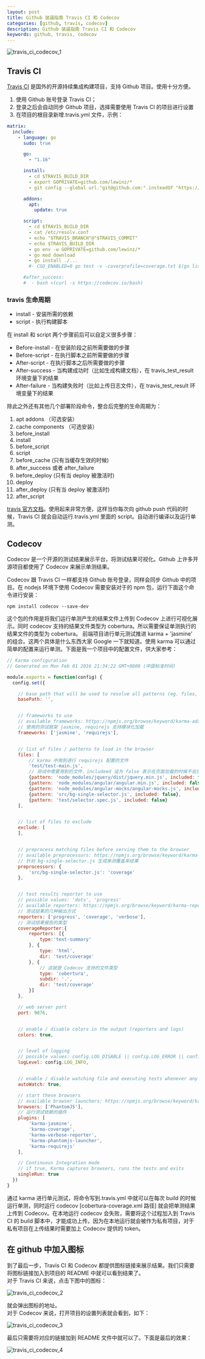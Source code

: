 ```yaml
---
layout: post
title: Github 装逼指南 Travis CI 和 Codecov
categories: [github, travis, codecov]
description: Github 装逼指南 Travis CI 和 Codecov
keywords: github, travis, codecov
---
```


![travis_ci_codecov_1](https://cdn.jsdelivr.net/gh/Lewinz/lewinz.github.io@master/images/posts/travis_ci_codecov_1.png)
## Travis CI
[Travis CI](https://travis-ci.com/) 是国外的开源持续集成构建项目，支持 Github 项目。使用十分方便。

1. 使用 Github 账号登录 Travis CI；
2. 登录之后会自动同步 Github 项目，选择需要使用 Travis CI 的项目进行设置
3. 在项目的根目录新增.travis.yml 文件，示例： 

``` yml
matrix:
  include:
    - language: go
      sudo: true

      go:
        - "1.16"

      install:
        - cd $TRAVIS_BUILD_DIR
        - export GOPRIVATE=github.com/lewinz/*
        - git config --global url."git@github.com:".insteadOf "https://github.com/"

      addons:
        apt:
          update: true

      script:
        - cd $TRAVIS_BUILD_DIR
        - cat /etc/resolv.conf
        - echo "$TRAVIS_BRANCH"@"$TRAVIS_COMMIT"
        - echo $TRAVIS_BUILD_DIR
        - go env -w GOPRIVATE=github.com/lewinz/*
        - go mod download
        - go install ./...
        #- CGO_ENABLED=0 go test -v -coverprofile=coverage.txt $(go list ./... | grep -v 'qvm/test/e2e')

      #after_success:
      #  - bash <(curl -s https://codecov.io/bash)
```

### travis 生命周期
- install - 安装所需的依赖
- script - 执行构建脚本

在 install 和 script 两个步骤前后可以自定义很多步骤：
- Before-install - 在安装阶段之前所需要做的步骤
- Before-script - 在执行脚本之前所需要做的步骤
- After-script - 在执行脚本之后所需要做的步骤
- After-success - 当构建成功时（比如生成构建文档），在 travis_test_result 环境变量下的结果
- After-failure - 当构建失败时（比如上传日志文件），在 travis_test_result 环境变量下的结果

除此之外还有其他几个部署阶段命令，整合后完整的生命周期为：
1. apt addons （可选安装）
2. cache components （可选安装）
3. before_install
4. install
5. before_script
6. script
7. before_cache (只有当缓存生效的时候)
8. after_success 或者 after_failure
9. before_deploy (只有当 deploy 被激活时)
10. deploy
11. after_deploy (只有当 deploy 被激活时)
12. after_script

[travis 官方文档](https://link.segmentfault.com/?url=https%3A%2F%2Fdocs.travis-ci.com%2F)。使用起来非常方便，这样当你每次向 github push 代码的时候，Travis CI 就会自动运行.travis.yml 里面的 script。自动进行编译以及运行单测。

## Codecov
Codecov 是一个开源的测试结果展示平台，将测试结果可视化。Github 上许多开源项目都使用了 Codecov 来展示单测结果。

Codecov 跟 Travis CI 一样都支持 Github 账号登录，同样会同步 Github 中的项目。在 nodejs 环境下使用 Codecov 需要安装对于的 npm 包，运行下面这个命令进行安装：

`npm install codecov --save-dev`

这个包的作用是将我们运行单测产生的结果文件上传到 Codecov 上进行可视化展示。同时 codecov 支持的结果文件类型为 cobertura。所以需要保证单测执行的结果文件的类型为 cobertura。
前端项目进行单元测试推进 karma + 'jasmine' 的组合。这两个具体是什么东西大家 Google 一下就知道。使用 karma 可以通过简单的配置来运行单测。下面是我一个项目中的配置文件，供大家参考：
``` js
// Karma configuration
// Generated on Mon Feb 01 2016 21:34:22 GMT+0800 (中国标准时间)

module.exports = function(config) {
  config.set({

    // base path that will be used to resolve all patterns (eg. files, exclude)
    basePath: '',


    // frameworks to use
    // available frameworks: https://npmjs.org/browse/keyword/karma-adapter
    // 使用的测试框架 jasmine, requirejs 支持模块化加载
    frameworks: ['jasmine', 'requirejs'],


    // list of files / patterns to load in the browser
    files: [
        // karma 中用到进行 requirejs 配置的文件
        'test/test-main.js',
        // 测试中需要用到的文件，includeed 设为 false 表示在页面加载的时候不会加载相应的 js 文件，也就是可以通过 requirejs 进行异步加载
        {pattern: 'node_modules/jquery/dist/jquery.min.js', included: false},
        {pattern: 'node_modules/angular/angular.min.js', included: false},
        {pattern: 'node_modules/angular-mocks/angular-mocks.js', included: false},
        {pattern: 'src/bg-single-selector.js', included: false},
        {pattern: 'test/selector.spec.js', included: false}
    ],


    // list of files to exclude
    exclude: [
    ],


    // preprocess matching files before serving them to the browser
    // available preprocessors: https://npmjs.org/browse/keyword/karma-preprocessor
    // 针对 bg-single-selector.js 生成单测覆盖率结果
    preprocessors: {
        'src/bg-single-selector.js': 'coverage'
    },


    // test results reporter to use
    // possible values: 'dots', 'progress'
    // available reporters: https://npmjs.org/browse/keyword/karma-reporter
    // 测试结果的几种输出方式
    reporters: ['progress', 'coverage', 'verbose'],
    // 测试结果报告的类型
    coverageReporter:{
        reporters: [{
            type:'text-summary'
        }, {
            type: 'html',
            dir: 'test/coverage'
        }, {
            // 这就是 Codecov 支持的文件类型
            type: 'cobertura',
            subdir: '.',
            dir: 'test/coverage'
        }]
    },

    // web server port
    port: 9876,


    // enable / disable colors in the output (reporters and logs)
    colors: true,


    // level of logging
    // possible values: config.LOG_DISABLE || config.LOG_ERROR || config.LOG_WARN || config.LOG_INFO || config.LOG_DEBUG
    logLevel: config.LOG_INFO,


    // enable / disable watching file and executing tests whenever any file changes
    autoWatch: true,

    // start these browsers
    // available browser launchers: https://npmjs.org/browse/keyword/karma-launcher
    browsers: ['PhantomJS'],
    // 运行测试依赖的插件
    plugins: [
        'karma-jasmine',
        'karma-coverage',
        'karma-verbose-reporter',
        'karma-phantomjs-launcher',
        'karma-requirejs'
    ],

    // Continuous Integration mode
    // if true, Karma captures browsers, runs the tests and exits
    singleRun: true
  })
}
```
通过 karma 进行单元测试，将命令写到.travis.yml 中就可以在每次 build 的时候运行单测，同时运行 codecov [cobertura-coverage.xml 路径] 就会把单测结果上传到 Codecov。在本地运行 codecov 会失败，需要将这个过程加入到 Travis CI 的 build 脚本中，才能成功上传。因为在本地运行就会被作为私有项目，对于私有项目在上传结果时需要加上 Codecov 提供的 token。

## 在 github 中加入图标
到了最后一步，Travis CI 和 Codecov 都提供图标链接来展示结果。我们只需要将图标链接加入到项目的 README 中就可以看到结果了。  
对于 Travis CI 来说，点击下图中的图标：

![travis_ci_codecov_2](https://cdn.jsdelivr.net/gh/Lewinz/lewinz.github.io@master/images/posts/travis_ci_codecov_2.png)

就会弹出图标的地址。  
对于 Codecov 来说，打开项目的设置列表就会看到，如下：

![travis_ci_codecov_3](https://cdn.jsdelivr.net/gh/Lewinz/lewinz.github.io@master/images/posts/travis_ci_codecov_3.png)

最后只需要将对应的链接加到 README 文件中就可以了。下面是最后的效果：

![travis_ci_codecov_4](https://cdn.jsdelivr.net/gh/Lewinz/lewinz.github.io@master/images/posts/travis_ci_codecov_4.png)